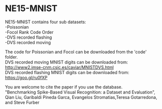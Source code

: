 # NE15-MNIST
NE15-MNIST contains four sub datasets:  
-Poissonian  
-Focol Rank Code Order  
-DVS recorded flashing  
-DVS recorded moving  

The code for Poissonian and Focol can be downloaded from the 'code' folder.  
DVS recorded moving MNIST digits can be downloaded from:  
http://www2.imse-cnm.csic.es/caviar/MNISTDVS.html  
DVS recorded flashing MNIST digits can be downloaded from:  
https://goo.gl/ru0fXP  

You are welcome to cite the paper if you use the database.  
"Benchmarking Spike-Based Visual Recognition: a Dataset and Evaluation",   
Qian Liu, Garibaldi Pineda Garca, Evangelos Stromatias,Teresa Gotarredona, and Steve Furber  

